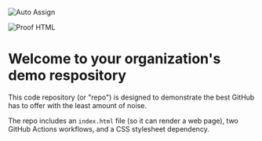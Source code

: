 ![Auto Assign](https://github.com/https-github-com-masterthenu1/demo-repository/actions/workflows/auto-assign.yml/badge.svg)

![Proof HTML](https://github.com/https-github-com-masterthenu1/demo-repository/actions/workflows/proof-html.yml/badge.svg)

# Welcome to your organization's demo respository
This code repository (or "repo") is designed to demonstrate the best GitHub has to offer with the least amount of noise.

The repo includes an `index.html` file (so it can render a web page), two GitHub Actions workflows, and a CSS stylesheet dependency.
